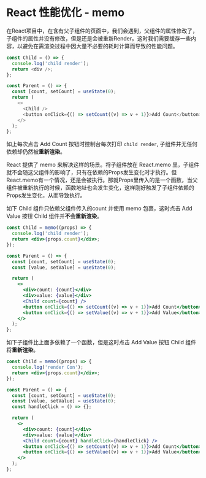 # React 性能优化 - memo 

在React项目中，在含有父子组件的页面中，我们会遇到，父组件的属性修改了，子组件的属性并没有修改，但是还是会被重新Render。这时我们需要缓存一些内容，以避免在需渲染过程中因大量不必要的耗时计算而导致的性能问题。

``` js
const Child = () => {
  console.log('child render');
  return <div />;
};

const Parent = () => {
  const [count, setCount] = useState(0);
  return (
    <>
      <Child />
      <button onClick={() => setCount((v) => v + 1)}>Add Count</button>
    </>
  );
};
```

如上每次点击 Add Count 按钮时控制台每次打印 `child render`, 子组件并无任何依赖却仍然被**重新渲染**。

React 提供了 memo 来解决这样的场景。将子组件放在 React.memo 里，子组件就不会随这父组件的影响了，只有在依赖的Props发生变化时才执行。但React.memo有一个情况，还是会被执行。那就Props里传入的是一个函数，当父组件被重新执行的时候，函数地址也会发生变化，这样刚好触发了子组件依赖的Props发生变化，从而导致执行。

如下 Child 组件只依赖父组件传入的count 并使用 memo 包裹，这时点击 Add Value 按钮 Child 组件并**不会重新渲染**。

```jsx
const Child = memo((props) => {
  console.log('child render');
  return <div>{props.count}</div>;
});

const Parent = () => {
  const [count, setCount] = useState(0);
  const [value, setValue] = useState(0);

  return (
    <>
      <div>count: {count}</div>
      <div>value: {value}</div>
      <Child count={count} />
      <button onClick={() => setCount((v) => v + 1)}>Add Count</button>
      <button onClick={() => setValue((v) => v + 1)}>Add Value</button>
    </>
  );
};
```

如下子组件比上面多依赖了一个函数，但是这时点击 Add Value 按钮 Child 组件将**重新渲染**。

```jsx
const Child = memo((props) => {
  console.log('render Con');
  return <div>{props.count}</div>;
});

const Parent = () => {
  const [count, setCount] = useState(0);
  const [value, setValue] = useState(0);
  const handleClick = () => {};

  return (
    <>
      <div>count: {count}</div>
      <div>value: {value}</div>
      <Child count={count} handleClick={handleClick} />
      <button onClick={() => setCount((v) => v + 1)}>Add Count</button>
      <button onClick={() => setValue((v) => v + 1)}>Add Value</button>
    </>
  );
};
```



